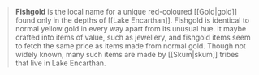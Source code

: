 > **Fishgold** is the local name for a unique red-coloured [[Gold|gold]] found only in the depths of [[Lake Encarthan]]. Fishgold is identical to normal yellow gold in every way apart from its unusual hue. It maybe crafted into items of value, such as jewellery, and fishgold items seem to fetch the same price as items made from normal gold. Though not widely known, many such items are made by [[Skum|skum]] tribes that live in Lake Encarthan.







